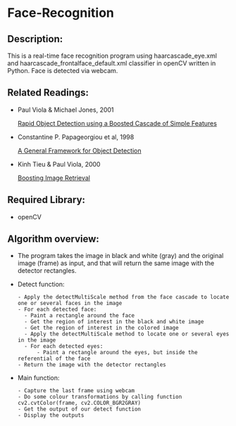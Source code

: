 # Face-Recognition

## Description:
This is a real-time face recognition program using haarcascade_eye.xml and haarcascade_frontalface_default.xml classifier in openCV written in Python. Face is detected via webcam.

## Related Readings:
  - Paul Viola & Michael Jones, 2001
  
    <a href="http://citeseerx.ist.psu.edu/viewdoc/download?doi=10.1.1.10.6807&rep=rep1&type=pdf">Rapid Object Detection using a Boosted Cascade of Simple Features</a>
    
  - Constantine P. Papageorgiou et al, 1998
    
    <a href="https://www.researchgate.net/publication/3766402_General_framework_for_object_detection">A General Framework for Object Detection</a>
    
  - Kinh Tieu & Paul Viola, 2000
    
    <a href="http://citeseerx.ist.psu.edu/viewdoc/download?doi=10.1.1.136.2419&rep=rep1&type=pdf">Boosting Image Retrieval</a>
    
## Required Library:
  - openCV
  
## Algorithm overview:
  - The program takes the image in black and white (gray) and the original image (frame) as input, and that will return the same image with the detector rectangles.
  
  - Detect function:
    
        - Apply the detectMultiScale method from the face cascade to locate one or several faces in the image
        - For each detected face:
          - Paint a rectangle around the face
          - Get the region of interest in the black and white image
          - Get the region of interest in the colored image
          - Apply the detectMultiScale method to locate one or several eyes in the image
          - For each detected eyes:
              - Paint a rectangle around the eyes, but inside the referential of the face
        - Return the image with the detector rectangles
        
  - Main function:

        - Capture the last frame using webcam
        - Do some colour transformations by calling function cv2.cvtColor(frame, cv2.COLOR_BGR2GRAY)
        - Get the output of our detect function
        - Display the outputs
